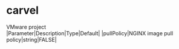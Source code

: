# carvel
VMware project  
|Parameter|Description|Type|Default|
|pullPolicy|NGINX image pull policy|string|FALSE|
